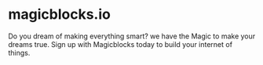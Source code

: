 # magicblocks.io
Do you dream of making everything smart?  we have the Magic to make your dreams true. Sign up with Magicblocks today to build your internet of things.
